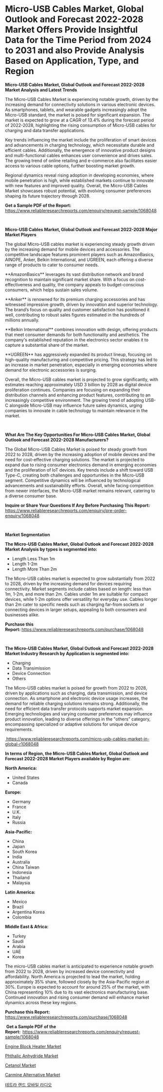 <p><h1>Micro-USB Cables Market, Global Outlook and Forecast 2022-2028 Market Offers Provide Insightful Data for the Time Period from 2024 to 2031 and also Provide Analysis Based on Application, Type, and Region</h1></p><p><strong>Micro-USB Cables Market, Global Outlook and Forecast 2022-2028 Market Analysis and Latest Trends</strong></p>
<p><p>The Micro-USB Cables Market is experiencing notable growth, driven by the increasing demand for connectivity solutions in various electronic devices. As smartphones, tablets, and wearable gadgets increasingly adopt the Micro-USB standard, the market is poised for significant expansion. The market is expected to grow at a CAGR of 13.4% during the forecast period of 2022-2028, highlighting the rising consumption of Micro-USB cables for charging and data transfer applications.</p><p>Key trends influencing the market include the proliferation of smart devices and advancements in charging technology, which necessitate durable and efficient cables. Additionally, the emergence of innovative product designs and multi-functional cables enhances user convenience and drives sales. The growing trend of online retailing and e-commerce also facilitates easier access to various cable options, further boosting market growth.</p><p>Regional dynamics reveal rising adoption in developing economies, where mobile penetration is high, while established markets continue to innovate with new features and improved quality. Overall, the Micro-USB Cables Market showcases robust potential, with evolving consumer preferences shaping its future trajectory through 2028.</p></p>
<p><strong>Get a Sample PDF of the Report:&nbsp;</strong> <a href="https://www.reliableresearchreports.com/enquiry/request-sample/1068048">https://www.reliableresearchreports.com/enquiry/request-sample/1068048</a></p>
<p>&nbsp;</p>
<p><strong>Micro-USB Cables Market, Global Outlook and Forecast 2022-2028 Major Market Players</strong></p>
<p><p>The global Micro-USB cables market is experiencing steady growth driven by the increasing demand for mobile devices and accessories. The competitive landscape features prominent players such as AmazonBasics, AINOPE, Anker, Belkin International, and UGREEN, each offering a diverse range of products to cater to consumer needs.</p><p>**AmazonBasics** leverages its vast distribution network and brand recognition to maintain significant market share. With a focus on cost-effectiveness and quality, the company appeals to budget-conscious consumers, which helps sustain sales volume.</p><p>**Anker** is renowned for its premium charging accessories and has witnessed impressive growth, driven by innovation and superior technology. The brand’s focus on quality and customer satisfaction has positioned it well, contributing to robust sales figures estimated in the hundreds of millions annually.</p><p>**Belkin International** combines innovation with design, offering products that meet consumer demands for both functionality and aesthetics. The company's established reputation in the electronics sector enables it to capture a substantial share of the market.</p><p>**UGREEN** has aggressively expanded its product lineup, focusing on high-quality manufacturing and competitive pricing. This strategy has led to an increase in market penetration, especially in emerging economies where demand for electronic accessories is surging.</p><p>Overall, the Micro-USB cables market is projected to grow significantly, with estimates reaching approximately USD 3 billion by 2028 as digital device proliferation continues. Companies are focusing on expanding their distribution channels and enhancing product features, contributing to an increasingly competitive environment. The growing trend of adopting USB-C alongside Micro-USB may influence future sales dynamics, urging companies to innovate in cable technology to maintain relevance in the market.</p></p>
<p>&nbsp;</p>
<p><strong>What Are The Key Opportunities For Micro-USB Cables Market, Global Outlook and Forecast 2022-2028 Manufacturers?</strong></p>
<p><p>The Global Micro-USB Cables Market is poised for steady growth from 2022 to 2028, driven by the increasing adoption of mobile devices and the need for cost-effective charging solutions. The market is projected to expand due to rising consumer electronics demand in emerging economies and the proliferation of IoT devices. Key trends include a shift toward USB Type-C, creating both challenges and opportunities in the Micro-USB segment. Competitive dynamics will be influenced by technological advancements and sustainability efforts. Overall, while facing competition from newer interfaces, the Micro-USB market remains relevant, catering to a diverse consumer base.</p></p>
<p><strong>Inquire or Share Your Questions If Any Before Purchasing This Report:</strong> <a href="https://www.reliableresearchreports.com/enquiry/pre-order-enquiry/1068048">https://www.reliableresearchreports.com/enquiry/pre-order-enquiry/1068048</a></p>
<p>&nbsp;</p>
<p><strong>Market Segmentation</strong></p>
<p><strong>The Micro-USB Cables Market, Global Outlook and Forecast 2022-2028 Market Analysis by types is segmented into:</strong></p>
<p><ul><li>Length Less Than 1m</li><li>Length 1-2m</li><li>Length More Than 2m</li></ul></p>
<p><p>The Micro-USB cables market is expected to grow substantially from 2022 to 2028, driven by the increasing demand for devices requiring connectivity. Market segments include cables based on length: less than 1m, 1-2m, and more than 2m. Cables under 1m are suitable for compact devices, while 1-2m options offer versatility for everyday use. Cables longer than 2m cater to specific needs such as charging far-from sockets or connecting devices in larger setups, appealing to both consumers and businesses alike.</p></p>
<p><strong>Purchase this Report:&nbsp;</strong><a href="https://www.reliableresearchreports.com/purchase/1068048">https://www.reliableresearchreports.com/purchase/1068048</a></p>
<p>&nbsp;</p>
<p><strong>The Micro-USB Cables Market, Global Outlook and Forecast 2022-2028 Market Industry Research by Application is segmented into:</strong></p>
<p><ul><li>Charging</li><li>Data Transimission</li><li>Device Connection</li><li>Others</li></ul></p>
<p><p>The Micro-USB cables market is poised for growth from 2022 to 2028, driven by applications such as charging, data transmission, and device connection. As smartphone and electronic device usage increases, the demand for reliable charging solutions remains strong. Additionally, the need for efficient data transfer protocols supports market expansion. Emerging technologies and varying consumer preferences may influence product innovation, leading to diverse offerings in the "others" category, encompassing specialized or adaptive solutions for unique device requirements.</p></p>
<p><a href="https://www.reliableresearchreports.com/micro-usb-cables-market-in-global-r1068048">&nbsp;https://www.reliableresearchreports.com/micro-usb-cables-market-in-global-r1068048</a></p>
<p><strong>In terms of Region, the Micro-USB Cables Market, Global Outlook and Forecast 2022-2028 Market Players available by Region are:</strong></p>
<p>
    <p> <strong> North America: </strong>
        <ul>
            <li>United States</li>
            <li>Canada</li>
        </ul>
        </p> 
    <p> <strong> Europe: </strong>
        <ul>
            <li>Germany</li>
            <li>France</li>
            <li>U.K.</li>
            <li>Italy</li>
            <li>Russia</li>
        </ul>
        </p> 
    <p> <strong> Asia-Pacific: </strong>
        <ul>
            <li>China</li>
            <li>Japan</li>
            <li>South Korea</li>
            <li>India</li>
            <li>Australia</li>
            <li>China Taiwan</li>
            <li>Indonesia</li>
            <li>Thailand</li>
            <li>Malaysia</li>
        </ul>
        </p> 
    <p> <strong> Latin America: </strong>
        <ul>
            <li>Mexico</li>
            <li>Brazil</li>
            <li>Argentina Korea</li>
            <li>Colombia</li>
        </ul>
        </p> 
    <p> <strong> Middle East & Africa: </strong>
        <ul>
            <li>Turkey</li>
            <li>Saudi</li>
            <li>Arabia</li>
            <li>UAE</li>
            <li>Korea</li>
        </ul>
    </p>
    </p>
<p><p>The micro-USB cables market is anticipated to experience notable growth from 2022 to 2028, driven by increased device connectivity and affordability. North America is projected to lead the market, holding approximately 35% share, followed closely by the Asia-Pacific region at 30%. Europe is expected to account for around 25% of the market, with China representing 10% due to its vast electronics manufacturing base. Continued innovation and rising consumer demand will enhance market dynamics across these key regions.</p></p>
<p><strong>Purchase this Report: </strong><a href="https://www.reliableresearchreports.com/purchase/1068048">https://www.reliableresearchreports.com/purchase/1068048</a></p>
<p>&nbsp;<strong>Get a Sample PDF of the Report:&nbsp;&nbsp;</strong><a href="https://www.reliableresearchreports.com/enquiry/request-sample/1068048">https://www.reliableresearchreports.com/enquiry/request-sample/1068048</a></p>
<p><strong></strong></p>
<p><p><a href="https://medium.com/@candicecromwelld631/in-the-engine-block-heater-market-the-main-focus-is-on-keeping-costs-low-and-getting-the-most-be188ef1b143">Engine Block Heater Market</a></p><p><a href="https://www.linkedin.com/pulse/global-phthalic-anhydride-market-exploring-share-trends-future-hulgf?trackingId=7gQg%2Bmg5QVSpceLsdcq8uA%3D%3D">Phthalic Anhydride Market</a></p><p><a href="https://issuu.com/reportprime-2/docs/cetanol-market-size-2030.pptx_be6a2453d60a56">Cetanol Market</a></p><p><a href="https://issuu.com/reportprime-2/docs/carmine-alternative-market-size-203_9fd64873373bd5">Carmine Alternative Market</a></p><p><a href="https://medium.com/@wallacecumfgmings567556/%EC%84%B8%EA%B3%84-tetra-land-mobile-radio-market-%EC%9D%80-2024%EC%97%90%EC%84%9C-2031%EB%A1%9C-%EC%97%B0%ED%8F%89%EA%B7%A0-%EC%A6%9D%EA%B0%80%EC%9C%A8%EC%9D%84-%EB%B3%B4%EC%9D%BC-%EA%B2%83%EC%9C%BC%EB%A1%9C-%EC%98%88%EC%83%81%EB%90%A9%EB%8B%88%EB%8B%A4-7e146e60a204">테트라 랜드 모바일 라디오</a></p></p>
